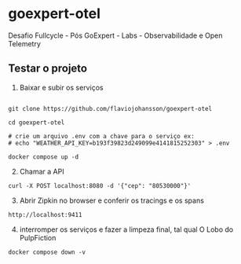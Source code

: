 # goexpert-otel
Desafio Fullcycle - Pós GoExpert - Labs - Observabilidade e Open Telemetry

## Testar o projeto

1. Baixar e subir os serviços
```

git clone https://github.com/flaviojohansson/goexpert-otel

cd goexpert-otel

# crie um arquivo .env com a chave para o serviço ex:
# echo "WEATHER_API_KEY=b193f39823d249099e4141815252303" > .env

docker compose up -d
```
2. Chamar a API
```
curl -X POST localhost:8080 -d '{"cep": "80530000"}'
```
3. Abrir Zipkin no browser e conferir os tracings e os spans
```
http://localhost:9411
```
4. interromper os serviços e fazer a limpeza final, tal qual O Lobo do PulpFiction
```
docker compose down -v
```
